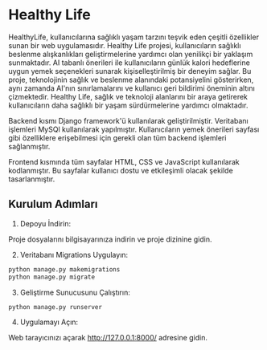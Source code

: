 # Healthy Life

HealthyLife, kullanıcılarına sağlıklı yaşam tarzını teşvik eden çeşitli özellikler sunan bir web uygulamasıdır. 
Healthy Life projesi, kullanıcıların sağlıklı beslenme alışkanlıkları geliştirmelerine yardımcı olan yenilikçi bir yaklaşım sunmaktadır. AI tabanlı önerileri ile kullanıcıların günlük kalori hedeflerine uygun yemek seçenekleri sunarak kişiselleştirilmiş bir deneyim sağlar. Bu proje, teknolojinin sağlık ve beslenme alanındaki potansiyelini gösterirken, aynı zamanda AI'nın sınırlamalarını ve kullanıcı geri bildirimi öneminin altını çizmektedir. Healthy Life, sağlık ve teknoloji alanlarını bir araya getirerek kullanıcıların daha sağlıklı bir yaşam sürdürmelerine yardımcı olmaktadır.

Backend kısmı Django framework'ü kullanılarak geliştirilmiştir. Veritabanı işlemleri MySQl kullanılarak yapılmıştır. Kullanıcıların yemek önerileri sayfası gibi özelliklere erişebilmesi için gerekli olan tüm backend işlemleri sağlanmıştır.

Frontend kısmında tüm sayfalar HTML, CSS ve JavaScript kullanılarak kodlanmıştır. Bu sayfalar kullanıcı dostu ve etkileşimli olacak şekilde tasarlanmıştır.

## Kurulum Adımları

1. Depoyu İndirin:

Proje dosyalarını bilgisayarınıza indirin ve proje dizinine gidin.

2. Veritabanı Migrations Uygulayın:

```bash
python manage.py makemigrations
python manage.py migrate
```

3. Geliştirme Sunucusunu Çalıştırın:

```bash
python manage.py runserver
```

4. Uygulamayı Açın:

Web tarayıcınızı açarak http://127.0.0.1:8000/ adresine gidin.


